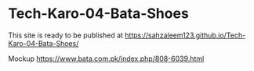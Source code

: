 # Tech-Karo-04-Bata-Shoes
This site is ready to be published at https://sahzaleem123.github.io/Tech-Karo-04-Bata-Shoes/

Mockup https://www.bata.com.pk/index.php/808-6039.html
